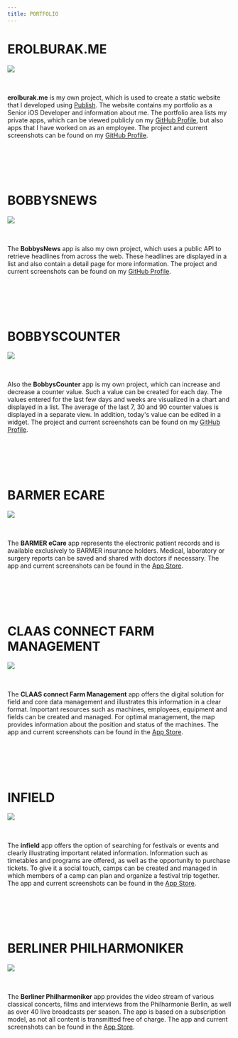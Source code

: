 ```yaml
---
title: PORTFOLIO
---
```


<div class="wrapper-portfolio-header">
    <h1>EROLBURAK.ME</h1>
    <div class="wrapper-links-right">
        <a href="https://github.com/erolburak/erolburak.me" target="_blank" class="wrapper-link-image-portfolio">
            <img src="/resources/github.svg" class="link-image-portfolio-header">
        </a>
    </div>
</div>
<br></br>
<p><b>erolburak.me</b> is my own project, which is used to create a static website that I developed using <a href="https://github.com/JohnSundell/Publish" target="_blank">Publish</a>. The website contains my portfolio as a Senior iOS Developer and information about me. The portfolio area lists my private apps, which can be viewed publicly on my <a href="https://github.com/erolburak" target="_blank">GitHub Profile</a>, but also apps that I have worked on as an employee. The project and current screenshots can be found on my <a href="https://github.com/erolburak/erolburak.me" target="_blank">GitHub Profile</a>.</p>
<br></br>
<br></br>
<div class="wrapper-portfolio-header">
    <h1>BOBBYSNEWS</h1>
    <div class="wrapper-links-right">
        <a href="https://github.com/erolburak/bobbysnews" target="_blank" class="wrapper-link-image-portfolio">
            <img src="/resources/github.svg" class="link-image-portfolio-header">
        </a>
    </div>
</div>
<br></br>
<p>The <b>BobbysNews</b> app is also my own project, which uses a public API to retrieve headlines from across the web. These headlines are displayed in a list and also contain a detail page for more information. The project and current screenshots can be found on my <a href="https://github.com/erolburak/bobbysnews" target="_blank">GitHub Profile</a>.</p>
<br></br>
<br></br>
<div class="wrapper-portfolio-header">
    <h1>BOBBYSCOUNTER</h1>
    <div class="wrapper-links-right">
        <a href="https://github.com/erolburak/bobbyscounter" target="_blank" class="wrapper-link-image-portfolio">
            <img src="/resources/github.svg" class="link-image-portfolio-header">
        </a>
    </div>
</div>
<br></br>
<p>Also the <b>BobbysCounter</b> app is my own project, which can increase and decrease a counter value. Such a value can be created for each day. The values entered for the last few days and weeks are visualized in a chart and displayed in a list. The average of the last 7, 30 and 90 counter values is displayed in a separate view. In addition, today's value can be edited in a widget. The project and current screenshots can be found on my <a href="https://github.com/erolburak/bobbyscounter" target="_blank">GitHub Profile</a>.</p>
<br></br>
<br></br>
<div class="wrapper-portfolio-header">
    <h1>BARMER ECARE</h1>
    <div class="wrapper-links-right">
        <a href="https://apps.apple.com/us/app/barmer-ecare/id1509460198" target="_blank" class="wrapper-link-image-portfolio">
            <img src="/resources/appstore.svg" class="link-image-portfolio-header">
        </a>
    </div>
</div>
<br></br>
<p>The <b>BARMER eCare</b> app represents the electronic patient records and is available exclusively to BARMER insurance holders. Medical, laboratory or surgery reports can be saved and shared with doctors if necessary. The app and current screenshots can be found in the <a href="https://apps.apple.com/us/app/barmer-ecare/id1509460198" target="_blank">App Store</a>.</p>
<br></br>
<br></br>
<div class="wrapper-portfolio-header">
    <h1>CLAAS CONNECT FARM MANAGEMENT</h1>
    <div class="wrapper-links-right">
        <a href="https://apps.apple.com/us/app/claas-connect-farm-management/id6475955826" target="_blank" class="wrapper-link-image-portfolio">
            <img src="/resources/appstore.svg" class="link-image-portfolio-header">
        </a>
    </div>
</div>
<br></br>
<p>The <b>CLAAS connect Farm Management</b> app offers the digital solution for field and core data management and illustrates this information in a clear format. Important resources such as machines, employees, equipment and fields can be created and managed. For optimal management, the map provides information about the position and status of the machines. The app and current screenshots can be found in the <a href="https://apps.apple.com/us/app/claas-connect-farm-management/id6475955826" target="_blank">App Store</a>.</p>
<br></br>
<br></br>
<div class="wrapper-portfolio-header">
    <h1>INFIELD</h1>
    <div class="wrapper-links-right">
        <a href="https://apps.apple.com/us/app/infield-ehem-festivalcamp/id1577521278" target="_blank" class="wrapper-link-image-portfolio">
            <img src="/resources/appstore.svg" class="link-image-portfolio-header">
        </a>
    </div>
</div>
<br></br>
<p>The <b>infield</b> app offers the option of searching for festivals or events and clearly illustrating important related information. Information such as timetables and programs are offered, as well as the opportunity to purchase tickets. To give it a social touch, camps can be created and managed in which members of a camp can plan and organize a festival trip together. The app and current screenshots can be found in the <a href="https://apps.apple.com/us/app/infield-ehem-festivalcamp/id1577521278" target="_blank">App Store</a>.</p>
<br></br>
<br></br>
<div class="wrapper-portfolio-header">
    <h1>BERLINER PHILHARMONIKER</h1>
    <div class="wrapper-links-right">
        <a href="https://apps.apple.com/us/app/berliner-philharmoniker/id554616591" target="_blank" class="wrapper-link-image-portfolio">
            <img src="/resources/appstore.svg" class="link-image-portfolio-header">
        </a>
    </div>
</div>
<br></br>
<p>The <b>Berliner Philharmoniker</b> app provides the video stream of various classical concerts, films and interviews from the Philharmonie Berlin, as well as over 40 live broadcasts per season. The app is based on a subscription model, as not all content is transmitted free of charge. The app and current screenshots can be found in the <a href="https://apps.apple.com/us/app/berliner-philharmoniker/id554616591" target="_blank">App Store</a>.</p>
<br></br>
<br></br>
<footer id="year"></footer>
<script src="/resources/setYear.js"></script>
